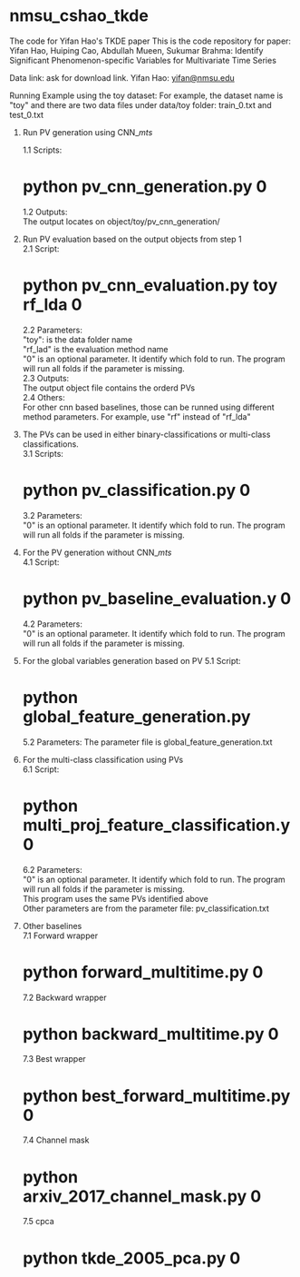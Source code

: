 # nmsu_cshao_tkde
The code for Yifan Hao's TKDE paper
This is the code repository for paper: Yifan Hao, Huiping Cao, Abdullah Mueen, Sukumar Brahma: Identify Significant Phenomenon-specific Variables for Multivariate Time Series

Data link: ask for download link. Yifan Hao: yifan@nmsu.edu

Running Example using the toy dataset:
For example, the dataset name is "toy" and there are two data files under data/toy folder: train_0.txt and test_0.txt
1. Run PV generation using CNN_${mts}$

    1.1 Scripts:
    # python pv_cnn_generation.py 0

    1.2 Outputs:  
    The output locates on object/toy/pv_cnn_generation/  

2. Run PV evaluation based on the output objects from step 1  
    2.1 Script:  
    # python pv_cnn_evaluation.py toy rf_lda 0  
    2.2 Parameters:  
    "toy": is the data folder name  
    "rf_lad" is the evaluation method name  
    "0" is an optional parameter. It identify which fold to run. The program will run all folds if the parameter is missing.  
    2.3 Outputs:  
    The output object file contains the orderd PVs  
    2.4 Others:  
    For other cnn based baselines, those can be runned using different method parameters. For example, use "rf" instead of "rf_lda"  
    
3. The PVs can be used in either binary-classifications or multi-class classifications.  
    3.1 Scripts:  
    # python pv_classification.py 0  
    3.2 Parameters:  
    "0" is an optional parameter. It identify which fold to run. The program will run all folds if the parameter is missing.  

4. For the PV generation without CNN_${mts}$  
    4.1 Script:  
    # python pv_baseline_evaluation.y 0  
    4.2 Parameters:  
    "0" is an optional parameter. It identify which fold to run. The program will run all folds if the parameter is missing.  

5. For the global variables generation based on PV
    5.1 Script:  
    # python global_feature_generation.py  
    5.2 Parameters: The parameter file is global_feature_generation.txt

6. For the multi-class classification using PVs  
    6.1 Script:  
    # python multi_proj_feature_classification.y 0  
    6.2 Parameters:  
    "0" is an optional parameter. It identify which fold to run. The program will run all folds if the parameter is missing.  
    This program uses the same PVs identified above  
    Other parameters are from the parameter file: pv_classification.txt  

7. Other baselines  
    7.1 Forward wrapper  
    # python forward_multitime.py 0  
    7.2 Backward wrapper  
    # python backward_multitime.py 0  
    7.3 Best wrapper  
    # python best_forward_multitime.py 0  
    7.4 Channel mask  
    # python arxiv_2017_channel_mask.py 0  
    7.5 cpca
    # python tkde_2005_pca.py 0
